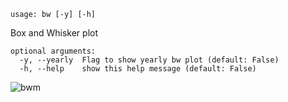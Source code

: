 ```text
usage: bw [-y] [-h]
```

Box and Whisker plot

```
optional arguments:
  -y, --yearly  Flag to show yearly bw plot (default: False)
  -h, --help    show this help message (default: False)
```

![bwm](https://user-images.githubusercontent.com/25267873/112729913-76d2fc80-8f26-11eb-8338-448147ed5703.png)
